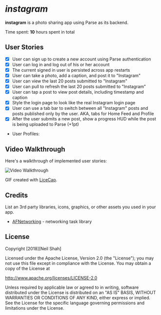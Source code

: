 # *instagram*

**instagram** is a photo sharing app using Parse as its backend.

Time spent: **10** hours spent in total

## User Stories

- [x] User can sign up to create a new account using Parse authentication
- [x] User can log in and log out of his or her account 
- [x] The current signed in user is persisted across app restarts 
- [x] User can take a photo, add a caption, and post it to "Instagram" 
- [x] User can view the last 20 posts submitted to "Instagram" 
- [x] User can pull to refresh the last 20 posts submitted to "Instagram"
- [x] User can tap a post to view post details, including timestamp and caption 
- [x] Style the login page to look like the real Instagram login page 
- [x] User can use a tab bar to switch between all "Instagram" posts and posts published only by the user. AKA, tabs for Home Feed and Profile 
- [x] After the user submits a new post, show a progress HUD while the post is being uploaded to Parse (+1pt)
- User Profiles:


## Video Walkthrough

Here's a walkthrough of implemented user stories:

<img src='https://i.imgur.com/U8nvpOx.gif' title='Video Walkthrough' width='' alt='Video Walkthrough' />

GIF created with [LiceCap](http://www.cockos.com/licecap/).

## Credits

List an 3rd party libraries, icons, graphics, or other assets you used in your app.

- [AFNetworking](https://github.com/AFNetworking/AFNetworking) - networking task library


## License

Copyright [2018][Neil Shah]

Licensed under the Apache License, Version 2.0 (the "License");
you may not use this file except in compliance with the License.
You may obtain a copy of the License at

http://www.apache.org/licenses/LICENSE-2.0

Unless required by applicable law or agreed to in writing, software
distributed under the License is distributed on an "AS IS" BASIS,
WITHOUT WARRANTIES OR CONDITIONS OF ANY KIND, either express or implied.
See the License for the specific language governing permissions and
limitations under the License.

